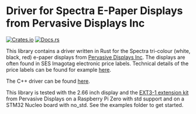 # Driver for Spectra E-Paper Displays from Pervasive Displays Inc
[![Crates.io](https://img.shields.io/crates/v/epd-spectra.svg)](https://crates.io/crates/epd-spectra)
[![Docs.rs](https://docs.rs/epd-spectra/badge.svg)](https://docs.rs/epd-spectra)

This library contains a driver written in Rust for the Spectra tri-colour (white, black, red) e-paper displays from [Pervasive Displays Inc](https://github.com/PervasiveDisplays). The displays are often found in SES Imagotag electronic price labels. Technical details of the price labels can be found for example [here](https://github.com/andrei-tatar/imagotag-hack).

The C++ driver can be found [here](https://github.com/PervasiveDisplays/EPD_Driver_GU_small).

This library is tested with the 2.66 inch display and the [EXT3-1 extension kit](https://docs.pervasivedisplays.com/epd-usage/development-kits/ext3-1) from Pervasive Displays on a Raspberry Pi Zero with std support and on a STM32 Nucleo board with no_std. See the examples folder to get started.


